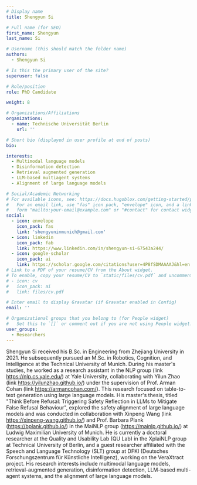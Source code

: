 ```yaml
---
# Display name
title: Shengyun Si

# Full name (for SEO)
first_name: Shengyun
last_name: Si

# Username (this should match the folder name)
authors:
  - Shengyun Si

# Is this the primary user of the site?
superuser: false

# Role/position
role: PhD Candidate

weight: 8

# Organizations/Affiliations
organizations:
  - name: Technische Universität Berlin
    url: ''

# Short bio (displayed in user profile at end of posts)
bio: 

interests:
  - Multimodal language models
  - Disinformation detection
  - Retrieval augmented generation
  - LLM-based multiagent systems
  - Alignment of large language models

# Social/Academic Networking
# For available icons, see: https://docs.hugoblox.com/getting-started/page-builder/#icons
#   For an email link, use "fas" icon pack, "envelope" icon, and a link in the
#   form "mailto:your-email@example.com" or "#contact" for contact widget.
social:
  - icon: envelope
    icon_pack: fas
    link: 'shengyuninmunich@gmail.com'
  - icon: linkedin
    icon_pack: fab
    link: https://www.linkedin.com/in/shengyun-si-67543a244/
  - icon: google-scholar
    icon_pack: ai
    link: https://scholar.google.com/citations?user=4P8fSDMAAAAJ&hl=en
# Link to a PDF of your resume/CV from the About widget.
# To enable, copy your resume/CV to `static/files/cv.pdf` and uncomment the lines below.
# - icon: cv
#   icon_pack: ai
#   link: files/cv.pdf

# Enter email to display Gravatar (if Gravatar enabled in Config)
email: ''

# Organizational groups that you belong to (for People widget)
#   Set this to `[]` or comment out if you are not using People widget.
user_groups:
  - Researchers
---
```

Shengyun Si received his B.Sc. in Engineering from Zhejiang University in 2021. He subsequently pursued an M.Sc. in Robotics, Cognition, and Intelligence at the Technical University of Munich. During his master's studies, he worked as a research assistant in the NLP group (link https://nlp.cs.yale.edu/) at Yale University, collaborating with Yilun Zhao (link https://yilunzhao.github.io/) under the supervision of Prof. Arman Cohan (link https://armancohan.com/). This research focused on table-to-text generation using large language models. His master's thesis, titled "Think Before Refusal: Triggering Safety Reflection in LLMs to Mitigate False Refusal Behaviour", explored the safety alignment of large language models and was conducted in collaboration with Xinpeng Wang (link https://xinpeng-wang.github.io/)  and Prof. Barbara Plank (https://bplank.github.io/) in the MaiNLP group (https://mainlp.github.io/) at Ludwig Maximilian University of Munich.
He is currently a doctoral researcher at the Quality and Usability Lab (QU Lab) in the XplaiNLP group at Technical University of Berlin, and a guest researcher affiliated with the Speech and Language Technology (SLT) group at DFKI (Deutsches Forschungszentrum für Künstliche Intelligenz), working on the VeraXtract project. His research interests include multimodal language models, retrieval-augmented generation, disinformation detection, LLM-based multi-agent systems, and the alignment of large language models.





